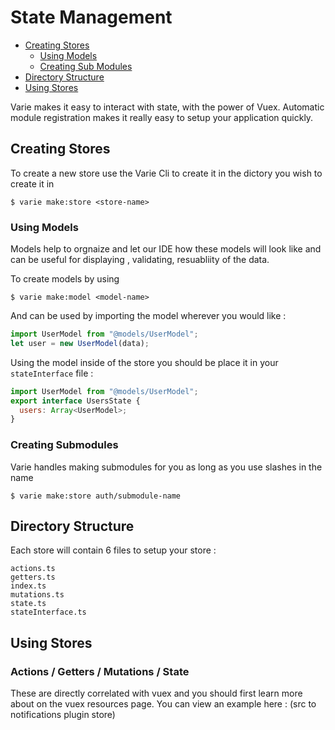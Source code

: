 # State Management

- [Creating Stores](#creating-stores)
  - [Using Models](#using-models)
  - [Creating Sub Modules](#creating-submodules)
- [Directory Structure](#directory-structure)
- [Using Stores](#using-stores)

Varie makes it easy to interact with state, with the power of Vuex. Automatic module registration makes it really easy to setup your application quickly.

## Creating Stores

To create a new store use the Varie Cli to create it in the dictory you wish to create it in

`$ varie make:store <store-name>`

### Using Models

Models help to orgnaize and let our IDE how these models will look like and can be useful for displaying , validating,
resuabliity of the data.

To create models by using

`$ varie make:model <model-name>`

And can be used by importing the model wherever you would like :

```js
import UserModel from "@models/UserModel";
let user = new UserModel(data);
```

Using the model inside of the store you should be place it in your `stateInterface` file :

```js
import UserModel from "@models/UserModel";
export interface UsersState {
  users: Array<UserModel>;
}
```

### Creating Submodules

Varie handles making submodules for you as long as you use slashes in the name

`$ varie make:store auth/submodule-name`

## Directory Structure

Each store will contain 6 files to setup your store :

```tree
actions.ts
getters.ts
index.ts
mutations.ts
state.ts
stateInterface.ts
```

## Using Stores

### Actions / Getters / Mutations / State

These are directly correlated with vuex and you should first learn more about on the vuex resources page. You can
view an example here : (src to notifications plugin store)
